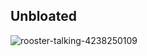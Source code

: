 ## Unbloated

![rooster-talking-4238250109](https://github.com/user-attachments/assets/50f7896e-c0b5-48b4-8300-444f52085430)
